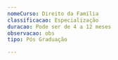 ```yaml
---
nomeCurso: Direito da Família
classificacao: Especialização
duracao: Pode ser de 4 a 12 meses
observacao: obs
tipo: Pós Graduação

---
```


